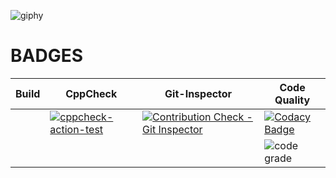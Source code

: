 ![giphy](https://user-images.githubusercontent.com/86190217/125442594-1ecb14c9-ed64-4bef-93bd-d601d11403e7.gif)

# BADGES 
|Build       |CppCheck      | Git-Inspector   | Code Quality|
|------------|--------------|-----------------|--------------|
|            |[![cppcheck-action-test](https://github.com/ShivaliGokhale/MiniProject_shivali/actions/workflows/cppcheck.yml/badge.svg)](https://github.com/ShivaliGokhale/MiniProject_shivali/actions/workflows/cppcheck.yml)      | [![Contribution Check - Git Inspector](https://github.com/ShivaliGokhale/MiniProject_shivali/actions/workflows/git_inspector.yml/badge.svg)](https://github.com/ShivaliGokhale/MiniProject_shivali/actions/workflows/git_inspector.yml)               | [![Codacy Badge](https://app.codacy.com/project/badge/Grade/ab20cb0afd60492693289c37cc226619)](https://www.codacy.com/gh/ShivaliGokhale/MiniProject_shivali/dashboard?utm_source=github.com&amp;utm_medium=referral&amp;utm_content=ShivaliGokhale/MiniProject_shivali&amp;utm_campaign=Badge_Grade)             |
|            |              |                 |  ![code grade](https://www.code-inspector.com/project/25047/score/svg)             |
